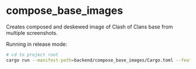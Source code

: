 # compose_base_images

Creates composed and deskewed image of Clash of Clans base from multiple screenshots.

Running in release mode:

```bash
# cd to project root
cargo run --manifest-path=backend/compose_base_images/Cargo.toml --features=cli --release -- --images "test_images/Single Player/Goblin Gauntlet/" --composed composed.jpg --reversed reversed.jpg
```
